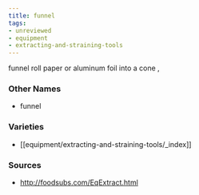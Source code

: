 ```yaml
---
title: funnel
tags:
- unreviewed
- equipment
- extracting-and-straining-tools
---
```

funnel roll paper or aluminum foil into a cone ,

### Other Names

* funnel

### Varieties

* [[equipment/extracting-and-straining-tools/_index]]

### Sources
* http://foodsubs.com/EqExtract.html
